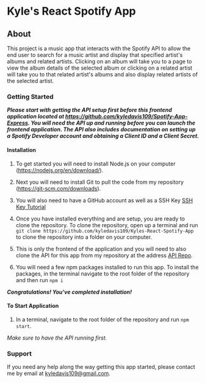 # Kyle's React Spotify App

## About

This project is a music app that interacts with the Spotify API to allow the end user to search for a music artist and display that specified artist's albums and related artists. Clicking on an album will take you to a page to view the album details of the selected album or clicking on a related artist will take you to that related artist's albums and also display related artists of the selected artist.

### Getting Started

***Please start with getting the API setup first before this frontend application located at https://github.com/kyledavis109/Spotify-App-Express. You will need the API up and running before you can launch the frontend application. The API also includes documentation on setting up a Spotify Developer account and obtaining a Client ID and a Client Secret.***

#### Installation

1. To get started you will need to install Node.js on your computer (https://nodejs.org/en/download/).

2. Next you will need to install Git to pull the code from my repository (https://git-scm.com/downloads).

3. You will also need to have a GitHub account as well as a SSH Key [SSH Key Tutorial](https://docs.github.com/en/authentication/connecting-to-github-with-ssh/generating-a-new-ssh-key-and-adding-it-to-the-ssh-agent)

4. Once you have installed everything and are setup, you are ready to clone the repository. To clone the repository, open up a terminal and run `git clone https://github.com/kyledavis109/Kyles-React-Spotify-App` to clone the repository into a folder on your computer.

5. This is only the frontend of the application and you will need to also clone the API for this app from my repository at the address [API Repo](https://github.com/kyledavis109/Spotify-App-Express).

6. You will need a few npm packages installed to run this app. To install the packages, in the terminal navigate to the root folder of the repository and then run `npm i`

***Congratulations! You've completed installation!***

#### To Start Application

1. In a terminal, navigate to the root folder of the repository and run `npm start`.

*Make sure to have the API running first.*

### Support

If you need any help along the way getting this app started, please contact me by email at kyledavis109@gmail.com.